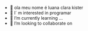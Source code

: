 - 👋 ola meu nome é luana clara kister
- 👀 I´ m interested in programar
- 🌱 I’m currently learning ...
- 💞️ I’m looking to collaborate on 
